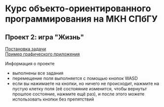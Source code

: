 # Курс объекто-ориентированного программирования на МКН СПбГУ
## Проект 2: игра "Жизнь"

[Постановка задачи](./TASK.md) \
[Пример графического приложения](https://github.com/bravit/klock/)

Информация о проекте
* выполнены все задания
* перемещение поля выполняется с помощью кнопок WASD
* если вы нажимаете на кнопки, но ничего не происходит, нажмите на пустую клетку поля (её состояяние изменится, чтобы вернутьт прошлое состояние, нажмите ещё раз), и после этого можете использовать кнопки без препятствий